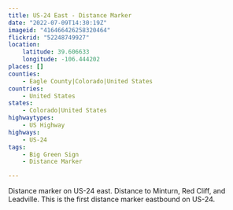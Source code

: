 ```yaml
---
title: US-24 East - Distance Marker
date: "2022-07-09T14:30:19Z"
imageid: "416466426258320464"
flickrid: "52248749927"
location:
    latitude: 39.606633
    longitude: -106.444202
places: []
counties:
    - Eagle County|Colorado|United States
countries:
    - United States
states:
    - Colorado|United States
highwaytypes:
    - US Highway
highways:
    - US-24
tags:
    - Big Green Sign
    - Distance Marker

---
```

Distance marker on US-24 east.  Distance to Minturn, Red Cliff, and Leadville.  This is the first distance marker eastbound on US-24.